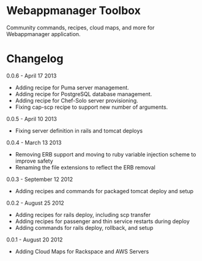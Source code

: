 Webappmanager Toolbox
=====================
Community commands, recipes, cloud maps, and more for Webappmanager application.


Changelog
=========

0.0.6 - April 17 2013
 * Adding recipe for Puma server management.
 * Adding recipe for PostgreSQL database management.
 * Adding recipe for Chef-Solo server provisioning.
 * Fixing cap-scp recipe to support new number of arguments.

0.0.5 - April 10 2013
 * Fixing server definition in rails and tomcat deploys

0.0.4 - March 13 2013
 * Removing ERB support and moving to ruby variable injection scheme to improve safety
 * Renaming the file extensions to reflect the ERB removal

0.0.3 - September 12 2012
 * Adding recipes and commands for packaged tomcat deploy and setup

0.0.2 - August 25 2012
 * Adding recipes for rails deploy, including scp transfer
 * Adding recipes for passenger and thin service restarts during deploy
 * Adding commands for rails deploy, rollback, and setup

0.0.1 - August 20 2012
 * Adding Cloud Maps for Rackspace and AWS Servers
